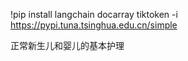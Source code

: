 !pip install langchain docarray tiktoken  -i https://pypi.tuna.tsinghua.edu.cn/simple




正常新生儿和婴儿的基本护理